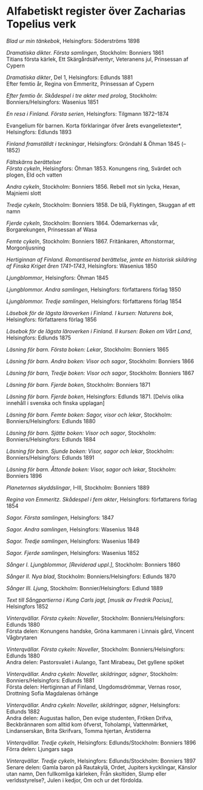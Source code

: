 # Alfabetiskt register över Zacharias Topelius verk

*Blad ur min tänkebok*, Helsingfors: Söderströms 1898<br/>

*Dramatiska dikter. Första samlingen*, Stockholm: Bonniers 1861<br/>
Titians första kärlek, Ett Skärgårdsäfventyr, Veteranens jul, Prinsessan af Cypern<br/>

*Dramatiska dikter*, Del 1, Helsingfors: Edlunds 1881<br/>
Efter femtio år, Regina von Emmeritz, Prinsessan af Cypern<br/>

*Efter femtio år. Skådespel i tre akter med prolog*, Stockholm: Bonniers/Helsingfors: Wasenius 1851<br/>

*En resa i Finland. Första serien*, Helsingfors: Tilgmann 1872–1874<br/>

Evangelium för barnen. Korta förklaringar öfver årets evangelietexter*, Helsingfors: Edlunds 1893<br/>

*Finland framställdt i teckningar*, Helsingfors: Gröndahl & Öhman 1845 (–1852)<br/>

*Fältskärns berättelser*<br/>
*Första cykeln*, Helsingfors: Öhman 1853. Konungens ring, Svärdet och plogen, Eld och vatten<br/>

*Andra cykeln*, Stockholm: Bonniers 1856. Rebell mot sin lycka, Hexan, Majniemi slott<br/>

*Tredje cykeln*, Stockholm: Bonniers 1858. De blå, Flyktingen, Skuggan af ett namn<br/>

*Fjerde cykeln*, Stockholm: Bonniers 1864. Ödemarkernas vår, Borgarekungen, Prinsessan af Wasa<br/>

*Femte cykeln*, Stockholm: Bonniers 1867. Fritänkaren, Aftonstormar, Morgonljusning<br/>

*Hertiginnan af Finland. Romantiserad berättelse, jemte en historisk skildring af Finska Kriget åren 1741–1743*, Helsingfors: Wasenius 1850<br/>

*Ljungblommor*, Helsingfors: Öhman 1845<br/>

*Ljungblommor. Andra samlingen*, Helsingfors: författarens förlag 1850<br/>

*Ljungblommor. Tredje samlingen*, Helsingfors: författarens förlag 1854<br/>

*Läsebok för de lägsta läroverken i Finland. I kursen: Naturens bok*, Helsingfors: författarens förlag 1856<br/>

*Läsebok för de lägsta läroverken i Finland. II kursen: Boken om Vårt Land*, Helsingfors: Edlunds 1875<br/>

*Läsning för barn. Första boken: Lekar*, Stockholm: Bonniers 1865<br/>

*Läsning för barn. Andra boken: Visor och sagor*, Stockholm: Bonniers 1866<br/>

*Läsning för barn, Tredje boken: Visor och sagor*, Stockholm: Bonniers 1867<br/>

*Läsning för barn. Fjerde boken*, Stockholm: Bonniers 1871<br/>

*Läsning för barn. Fjerde boken*, Helsingfors: Edlunds 1871. [Delvis olika innehåll i svenska och finska upplagan]<br/>

*Läsning för barn. Femte boken: Sagor, visor och lekar*, Stockholm: Bonniers/Helsingfors: Edlunds 1880<br/>

*Läsning för barn. Sjätte boken: Visor och sagor*, Stockholm: Bonniers/Helsingfors: Edlunds 1884<br/>

*Läsning för barn. Sjunde boken: Visor, sagor och lekar*, Stockholm: Bonniers/Helsingfors: Edlunds 1891<br/>

*Läsning för barn. Åttonde boken: Visor, sagor och lekar*, Stockholm: Bonniers 1896<br/>

*Planeternas skyddslingar*, I–III, Stockholm: Bonniers 1889<br/>

*Regina von Emmeritz. Skådespel i fem akter*, Helsingfors: författarens förlag 1854<br/>

*Sagor. Första samlingen*, Helsingfors: 1847<br/>

*Sagor. Andra samlingen*, Helsingfors: Wasenius 1848<br/>

*Sagor. Tredje samlingen*, Helsingfors: Wasenius 1849<br/>

*Sagor. Fjerde samlingen*, Helsingfors: Wasenius 1852<br/>

*Sånger I. Ljungblommor, [Reviderad uppl.]*, Stockholm: Bonniers 1860<br/>

*Sånger II. Nya blad*, Stockholm: Bonniers/Helsingfors: Edlunds 1870<br/>

*Sånger III. Ljung*, Stockholm: Bonnier/Helsingfors: Edlund 1889<br/>

*Text till Sångpartierna i Kung Carls jagt, [musik av Fredrik Pacius]*, Helsingfors 1852<br/>

*Vinterqvällar. Första cykeln: Noveller*, Stockholm: Bonniers/Helsingfors: Edlunds 1880<br/>
Första delen: Konungens handske, Gröna kammaren i Linnais gård, Vincent Vågbrytaren<br/>

*Vinterqvällar. Första cykeln: Noveller*, Stockholm: Bonniers/Helsingfors: Edlunds 1880<br/>
Andra delen: Pastorsvalet i Aulango, Tant Mirabeau, Det gyllene spöket<br/>

*Vinterqvällar. Andra cykeln: Noveller, skildringar, sägner*, Stockholm: Bonniers/Helsingfors: Edlunds 1881<br/>
Första delen: Hertiginnan af Finland, Ungdomsdrömmar, Vernas rosor, Drottning Sofia Magdalenas örhänge<br/>

*Vinterqvällar. Andra cykeln: Noveller, skildringar, sägner*, Helsingfors: Edlunds 1882<br/>
Andra delen: Augustas hallon, Den evige studenten, Fröken Drifva, Beckbrännaren som alltid kom öfverst, Toholampi, Vattenmärket, Lindanserskan, Brita Skrifvars, Tomma hjertan, Årstiderna<br/>

*Vinterqvällar. Tredje cykeln*, Helsingfors: Edlunds/Stockholm: Bonniers 1896<br/>
Förra delen: Ljungars saga<br/>

*Vinterqvällar. Tredje cykeln*, Helsingfors: Edlunds/Stockholm: Bonniers 1897<br/>
Senare delen: Gamla baron på Rautakylä, Ordet, Jupiters kycklingar, Känslor utan namn, Den fullkomliga kärleken, Från skoltiden, Slump eller verldsstyrelse?, Julen i kedjor, Om och ur det fördolda.<br/>